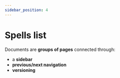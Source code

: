 ```yaml
---
sidebar_position: 4
---
```


# Spells list

Documents are **groups of pages** connected through:

- a **sidebar**
- **previous/next navigation**
- **versioning**